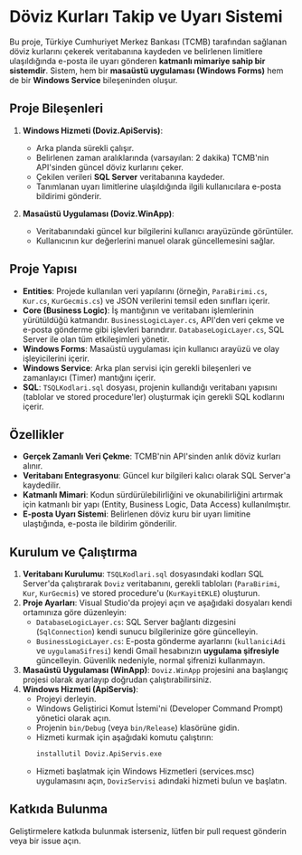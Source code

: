 # Döviz Kurları Takip ve Uyarı Sistemi

Bu proje, Türkiye Cumhuriyet Merkez Bankası (TCMB) tarafından sağlanan döviz kurlarını çekerek veritabanına kaydeden ve belirlenen limitlere ulaşıldığında e-posta ile uyarı gönderen **katmanlı mimariye sahip bir sistemdir**. Sistem, hem bir **masaüstü uygulaması (Windows Forms)** hem de bir **Windows Service** bileşeninden oluşur.

## Proje Bileşenleri

1.  **Windows Hizmeti (Doviz.ApiServis)**:
    - Arka planda sürekli çalışır.
    - Belirlenen zaman aralıklarında (varsayılan: 2 dakika) TCMB'nin API'sinden güncel döviz kurlarını çeker.
    - Çekilen verileri **SQL Server** veritabanına kaydeder.
    - Tanımlanan uyarı limitlerine ulaşıldığında ilgili kullanıcılara e-posta bildirimi gönderir.

2.  **Masaüstü Uygulaması (Doviz.WinApp)**:
    - Veritabanındaki güncel kur bilgilerini kullanıcı arayüzünde görüntüler.
    - Kullanıcının kur değerlerini manuel olarak güncellemesini sağlar.

## Proje Yapısı

-   **Entities**: Projede kullanılan veri yapılarını (örneğin, `ParaBirimi.cs`, `Kur.cs`, `KurGecmis.cs`) ve JSON verilerini temsil eden sınıfları içerir.
-   **Core (Business Logic)**: İş mantığının ve veritabanı işlemlerinin yürütüldüğü katmandır. `BusinessLogicLayer.cs`, API'den veri çekme ve e-posta gönderme gibi işlevleri barındırır. `DatabaseLogicLayer.cs`, SQL Server ile olan tüm etkileşimleri yönetir.
-   **Windows Forms**: Masaüstü uygulaması için kullanıcı arayüzü ve olay işleyicilerini içerir.
-   **Windows Service**: Arka plan servisi için gerekli bileşenleri ve zamanlayıcı (Timer) mantığını içerir.
-   **SQL**: `TSQLKodlari.sql` dosyası, projenin kullandığı veritabanı yapısını (tablolar ve stored procedure'ler) oluşturmak için gerekli SQL kodlarını içerir.

## Özellikler

-   **Gerçek Zamanlı Veri Çekme**: TCMB'nin API'sinden anlık döviz kurları alınır.
-   **Veritabanı Entegrasyonu**: Güncel kur bilgileri kalıcı olarak SQL Server'a kaydedilir.
-   **Katmanlı Mimari**: Kodun sürdürülebilirliğini ve okunabilirliğini artırmak için katmanlı bir yapı (Entity, Business Logic, Data Access) kullanılmıştır.
-   **E-posta Uyarı Sistemi**: Belirlenen döviz kuru bir uyarı limitine ulaştığında, e-posta ile bildirim gönderilir.

## Kurulum ve Çalıştırma

1.  **Veritabanı Kurulumu**: `TSQLKodlari.sql` dosyasındaki kodları SQL Server'da çalıştırarak `Doviz` veritabanını, gerekli tabloları (`ParaBirimi`, `Kur`, `KurGecmis`) ve stored procedure'u (`KurKayitEKLE`) oluşturun.
2.  **Proje Ayarları**: Visual Studio'da projeyi açın ve aşağıdaki dosyaları kendi ortamınıza göre düzenleyin:
    -   `DatabaseLogicLayer.cs`: SQL Server bağlantı dizgesini (`SqlConnection`) kendi sunucu bilgilerinize göre güncelleyin.
    -   `BusinessLogicLayer.cs`: E-posta gönderme ayarlarını (`kullaniciAdi` ve `uygulamaSifresi`) kendi Gmail hesabınızın **uygulama şifresiyle** güncelleyin. Güvenlik nedeniyle, normal şifrenizi kullanmayın.
3.  **Masaüstü Uygulaması (WinApp)**: `Doviz.WinApp` projesini ana başlangıç projesi olarak ayarlayıp doğrudan çalıştırabilirsiniz.
4.  **Windows Hizmeti (ApiServis)**:
    -   Projeyi derleyin.
    -   Windows Geliştirici Komut İstemi'ni (Developer Command Prompt) yönetici olarak açın.
    -   Projenin `bin/Debug` (veya `bin/Release`) klasörüne gidin.
    -   Hizmeti kurmak için aşağıdaki komutu çalıştırın:
        ```bash
        installutil Doviz.ApiServis.exe
        ```
    -   Hizmeti başlatmak için Windows Hizmetleri (services.msc) uygulamasını açın, `DovizServisi` adındaki hizmeti bulun ve başlatın.

## Katkıda Bulunma

Geliştirmelere katkıda bulunmak isterseniz, lütfen bir pull request gönderin veya bir issue açın.